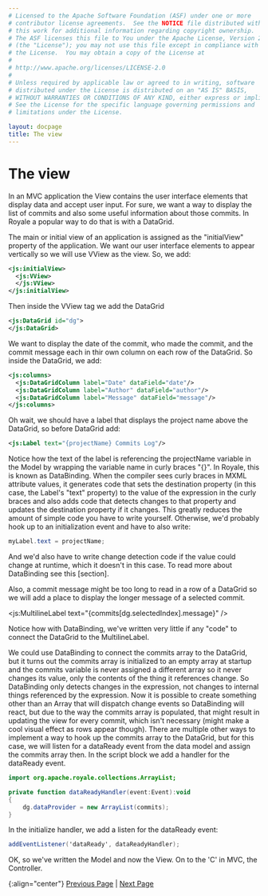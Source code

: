 ```yaml
---
# Licensed to the Apache Software Foundation (ASF) under one or more
# contributor license agreements.  See the NOTICE file distributed with
# this work for additional information regarding copyright ownership.
# The ASF licenses this file to You under the Apache License, Version 2.0
# (the "License"); you may not use this file except in compliance with
# the License.  You may obtain a copy of the License at
# 
# http://www.apache.org/licenses/LICENSE-2.0
# 
# Unless required by applicable law or agreed to in writing, software
# distributed under the License is distributed on an "AS IS" BASIS,
# WITHOUT WARRANTIES OR CONDITIONS OF ANY KIND, either express or implied.
# See the License for the specific language governing permissions and
# limitations under the License.

layout: docpage
title: The view
---
```


# The view

In an MVC application the View contains the user interface elements that display data and accept user input.  For sure, we want a way to display the list of commits and also some useful information about those commits.  In Royale a popular way to do that is with a DataGrid.

The main or initial view of an application is assigned as the "initialView" property of the application.  We want our user interface elements to appear vertically so we will use VView as the view.  So, we add:

```XML
<js:initialView>
  <js:VView>
  </js:VView>
</js:initialView>
```
Then inside the VView tag we add the DataGrid

```XML
<js:DataGrid id="dg">
</js:DataGrid>
```

We want to display the date of the commit, who made the commit, and the commit message each in thir own column on each row of the DataGrid.  So inside the DataGrid, we add:

```XML
<js:columns>
  <js:DataGridColumn label="Date" dataField="date"/>
  <js:DataGridColumn label="Author" dataField="author"/>
  <js:DataGridColumn label="Message" dataField="message"/>
</js:columns>
```

Oh wait, we should have a label that displays the project name above the DataGrid, so before DataGrid add:

```XML
<js:Label text="{projectName} Commits Log"/>
```

Notice how the text of the label is referencing the projectName variable in the Model by wrapping the variable name in curly braces "{}".  In Royale, this is known as DataBinding.  When the compiler sees curly braces in MXML attribute values, it generates code that sets the destination property (in this case, the Label's "text" property) to the value of the expression in the curly braces and also adds code that detects changes to that property and updates the destination property if it changes.  This greatly reduces the amount of simple code you have to write yourself.  Otherwise, we'd probably hook up to an initialization event and have to also write:

```ActionScript
myLabel.text = projectName;
```

And we'd also have to write change detection code if the value could change at runtime, which it doesn't in this case.  To read more about DataBinding see this [section].

Also, a commit message might be too long to read in a row of a DataGrid so we will add a place to display the longer message of a selected commit.

<js:MultilineLabel text="{commits[dg.selectedIndex].message}" />

Notice how with DataBinding, we've written very little if any "code" to connect the DataGrid to the MultilineLabel.

We could use DataBinding to connect the commits array to the DataGrid, but it turns out the commits array is initialized to an empty array at startup and the commits variable is never assigned a different array so it never changes its value, only the contents of the thing it references change.  So DataBinding only detects changes in the expression, not changes to internal things referenced by the expression.  Now it is possible to create something other than an Array that will dispatch change events so DataBinding will react, but due to the way the commits array is populated, that might result in updating the view for every commit, which isn't necessary (might make a cool visual effect as rows appear though).  There are multiple other ways to implement a way to hook up the commits array to the DataGrid, but for this case, we will listen for a dataReady event from the data model and assign the commits array then.  In the script block we add a handler for the dataReady event.

```ActionScript
import org.apache.royale.collections.ArrayList;

private function dataReadyHandler(event:Event):void
{
    dg.dataProvider = new ArrayList(commits);
}

```
In the initialize handler, we add a listen for the dataReady event:

```ActionScript
addEventListener('dataReady', dataReadyHandler);
```

OK, so we've written the Model and now the View.  On to the 'C' in MVC, the Controller.

{:align="center"}
[Previous Page](create-an-application/application-tutorial/data.html) \| [Next Page](create-an-application/application-tutorial/controller.html)
